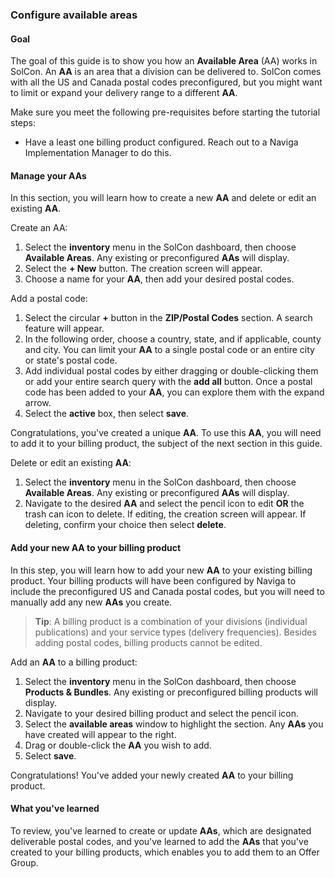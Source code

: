 ### Configure available areas

#### Goal

The goal of this guide is to show you how an **Available Area** (AA) works in SolCon. An **AA** is an area that a division can be delivered to.
SolCon comes with all the US and Canada postal codes preconfigured, but you might want to limit or expand your delivery range to a different **AA**.

Make sure you meet the following pre-requisites before starting the tutorial steps:

* Have a least one billing product configured. Reach out to a Naviga Implementation Manager to do this.

#### Manage your AAs

In this section, you will learn how to create a new **AA** and delete or edit an existing **AA**.

Create an AA:

1. Select the **inventory** menu in the SolCon dashboard, then choose **Available Areas**. Any existing or preconfigured **AAs** will display.
2. Select the **+ New** button. The creation screen will appear.
3. Choose a name for your **AA**, then add your desired postal codes.

Add a postal code:

1. Select the circular **+** button in the **ZIP/Postal Codes** section. A search feature will appear.
2. In the following order, choose a country, state, and if applicable, county and city. You can limit your **AA** to a single postal code or an entire city or state's postal code.
3. Add individual postal codes by either dragging or double-clicking them or add your entire search query with the **add all** button. Once a postal code has been added to your **AA**, you can explore them with the expand arrow.
4. Select the **active** box, then select **save**.

Congratulations, you've created a unique **AA**. To use this **AA**, you will need to add it to your billing product, the subject of the next section in this guide.

Delete or edit an existing **AA**:

1. Select the **inventory** menu in the SolCon dashboard, then choose **Available Areas**. Any existing or preconfigured **AAs** will display.
2. Navigate to the desired **AA** and select the pencil icon to edit **OR** the trash can icon to delete. If editing, the creation screen will appear. If deleting, confirm your choice then select **delete**.

#### Add your new AA to your billing product

In this step, you will learn how to add your new **AA** to your existing billing product. Your billing products will have been configured by Naviga to include the preconfigured US and Canada postal codes, but you will need to manually add any new **AAs** you create.

> **Tip**: A billing product is a combination of your divisions (individual publications) and your service types (delivery frequencies). Besides adding postal codes, billing products cannot be edited.

Add an **AA** to a billing product:

1. Select the **inventory** menu in the SolCon dashboard, then choose **Products & Bundles**. Any existing or preconfigured billing products will display.
2. Navigate to your desired billing product and select the pencil icon.
3. Select the **available areas** window to highlight the section. Any **AAs** you have created will appear to the right.
4. Drag or double-click the **AA** you wish to add.
5. Select **save**.

Congratulations! You've added your newly created **AA** to your billing product. 

#### What you've learned

To review, you've learned to create or update **AAs**, which are designated deliverable postal codes, and you've learned to add the **AAs** that you've created to your billing products, which enables you to add them to an Offer Group.
